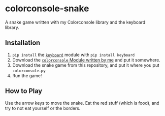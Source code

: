 # colorconsole-snake
A snake game written with my Colorconsole library and the keyboard library.

## Installation

1. `pip install` the [`keyboard`](https://pypi.org/project/keyboard/) module with `pip install keyboard`
2. Download the [`colorconsole` Module written by me](https://github.com/asherhe/python-colorconsole) and put it somewhere.
3. Download the snake game from this repository, and put it where you put `colorconsole.py`
4. Run the game!

## How to Play

Use the arrow keys to move the snake. Eat the red stuff (which is food), and try to not eat yourself or the borders.
